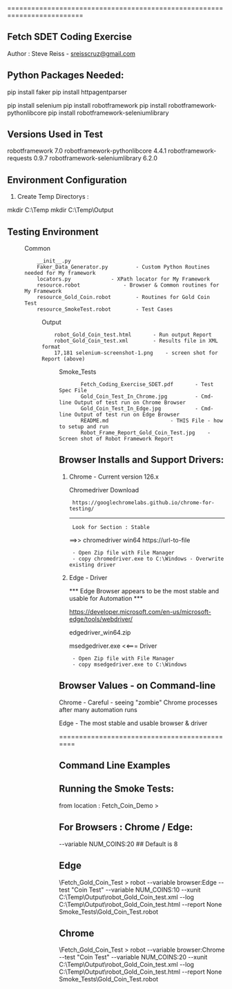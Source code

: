 =========================================================================

Fetch SDET Coding Exercise
--------------------------


Author : Steve Reiss - sreisscruz@gmail.com




 

Python Packages Needed:
------------------------

pip install faker
pip install httpagentparser

pip install selenium
pip install robotframework
pip install robotframework-pythonlibcore
pip install robotframework-seleniumlibrary


Versions Used in Test
----------------------
robotframework                      7.0
robotframework-pythonlibcore        4.4.1
robotframework-requests             0.9.7
robotframework-seleniumlibrary      6.2.0



Environment Configuration
-------------------------
    
1)  Create Temp Directorys :

   mkdir C:\Temp
   mkdir C:\Temp\Output



Testing Environment
--------------------


<DIR>          Common
 	 	
		__init__.py
	  	Faker_Data_Generator.py			- Custom Python Routines needed for My framework
	  	locators.py				- XPath locator for My Framework
	  	resource.robot				- Browser & Common routines for My Framework
  		resource_Gold_Coin.robot		- Routines for Gold Coin Test
  		resource_SmokeTest.robot		- Test Cases


<DIR>          Output
		
		robot_Gold_Coin_test.html 		- Run output Report 
		robot_Gold_Coin_test.xml		- Results file in XML format
		17,181 selenium-screenshot-1.png	- screen shot for Report (above)

<DIR>          Smoke_Tests

            
           Fetch_Coding_Exercise_SDET.pdf		- Test Spec File
           Gold_Coin_Test_In_Chrome.jpg			- Cmd-line Output of test run on Chrome Browser
           Gold_Coin_Test_In_Edge.jpg			- Cmd-line Output of test run on Edge Browser
           README.md					- THIS File - how to setup and run
           Robot_Frame_Report_Gold_Coin_Test.jpg	- Screen shot of Robot Framework Report



Browser Installs and Support Drivers:
---------------------------------------


1) Chrome - Current version 126.x  


      Chromedriver Download  

        https://googlechromelabs.github.io/chrome-for-testing/

      --------------------------

		Look for Section : Stable

	==>>	chromedriver	win64    https://url-to-file


		- Open Zip file with File Manager
		- copy chromedriver.exe to C:\Windows - Overwrite existing driver


2) Edge -  Driver

	***  Edge Browser appears to be the most stable and usable for Automation  ***


	https://developer.microsoft.com/en-us/microsoft-edge/tools/webdriver/


	edgedriver_win64.zip

	msedgedriver.exe  <<=== Driver


		- Open Zip file with File Manager
		- copy msedgedriver.exe to C:\Windows





Browser Values - on Command-line
--------------------------------

  Chrome    - Careful - seeing "zombie" Chrome processes after many automation runs

  Edge	    - The most stable and usable browser & driver


=============================================

Command Line Examples
---------------------


Running the Smoke Tests:
-------------------------

from location :  Fetch_Coin_Demo >


For Browsers : Chrome / Edge:
-----------------------------

 --variable NUM_COINS:20  ## Default is 8

Edge
------

  \Fetch_Gold_Coin_Test > robot --variable browser:Edge --test "Coin Test"  --variable NUM_COINS:10 --xunit C:\Temp\Output\robot_Gold_Coin_test.xml --log C:\Temp\Output\robot_Gold_Coin_test.html  --report None Smoke_Tests\Gold_Coin_Test.robot   


Chrome
------

\Fetch_Gold_Coin_Test > robot --variable browser:Chrome --test "Coin Test" --variable NUM_COINS:20 --xunit C:\Temp\Output\robot_Gold_Coin_test.xml --log C:\Temp\Output\robot_Gold_Coin_test.html  --report None Smoke_Tests\Gold_Coin_Test.robot                                                                  
  



